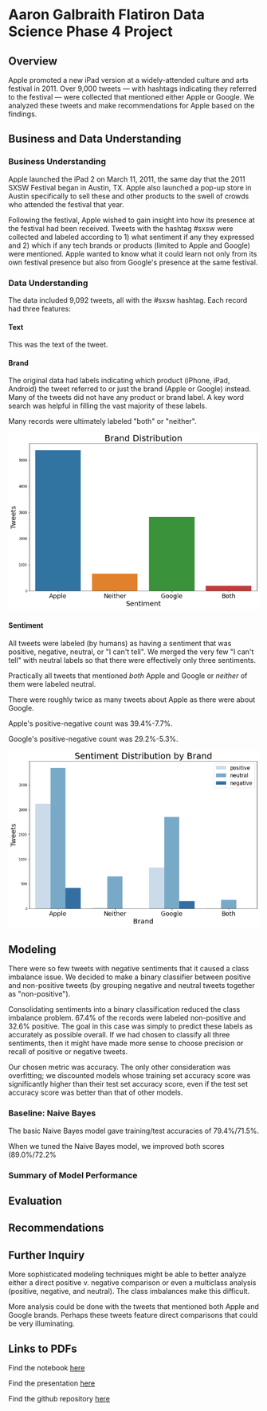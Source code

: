 # Aaron Galbraith Flatiron Data Science Phase 4 Project

## Overview

Apple promoted a new iPad version at a widely-attended culture and arts festival in 2011. Over 9,000 tweets — with hashtags indicating they referred to the festival — were collected that mentioned either Apple or Google. We analyzed these tweets and make recommendations for Apple based on the findings.

## Business and Data Understanding

### Business Understanding

Apple launched the iPad 2 on March 11, 2011, the same day that the 2011 SXSW Festival began in Austin, TX. Apple also launched a pop-up store in Austin specifically to sell these and other products to the swell of crowds who attended the festival that year.

Following the festival, Apple wished to gain insight into how its presence at the festival had been received. Tweets with the hashtag #sxsw were collected and labeled according to 1) what sentiment if any they expressed and 2) which if any tech brands or products (limited to Apple and Google) were mentioned. Apple wanted to know what it could learn not only from its own festival presence but also from Google's presence at the same festival.

### Data Understanding
The data included 9,092 tweets, all with the #sxsw hashtag. Each record had three features:
#### Text
This was the text of the tweet.
#### Brand
The original data had labels indicating which product (iPhone, iPad, Android) the tweet referred to or just the brand (Apple or Google) instead. Many of the tweets did not have any product or brand label. A key word search was helpful in filling the vast majority of these labels.

Many records were ultimately labeled "both" or "neither".

![tweet count by brand](images/brand_dist.png)

#### Sentiment
All tweets were labeled (by humans) as having a sentiment that was positive, negative, neutral, or "I can't tell". We merged the very few "I can't tell" with neutral labels so that there were effectively only three sentiments.

Practically all tweets that mentioned *both* Apple and Google or *neither* of them were labeled neutral.

There were roughly twice as many tweets about Apple as there were about Google.

Apple's positive-negative count was 39.4%-7.7%.

Google's positive-negative count was 29.2%-5.3%.

![tweet count by brand](images/sentiment_dist.png)

## Modeling

There were so few tweets with negative sentiments that it caused a class imbalance issue. We decided to make a binary classifier between positive and non-positive tweets (by grouping negative and neutral tweets together as "non-positive").

Consolidating sentiments into a binary classification reduced the class imbalance problem. 67.4% of the records were labeled non-positive and 32.6% positive. The goal in this case was simply to predict these labels as accurately as possible overall. If we had chosen to classify all three sentiments, then it might have made more sense to choose precision or recall of positive or negative tweets.

Our chosen metric was accuracy. The only other consideration was overfitting; we discounted models whose training set accuracy score was significantly higher than their test set accuracy score, even if the test set accuracy score was better than that of other models.

### Baseline: Naive Bayes
The basic Naive Bayes model gave training/test accuracies of 79.4%/71.5%.

When we tuned the Naive Bayes model, we improved both scores (89.0%/72.2%

### Summary of Model Performance

## Evaluation

## Recommendations

## Further Inquiry

More sophisticated modeling techniques might be able to better analyze either a direct positive v. negative comparison or even a multiclass analysis (positive, negative, and neutral). The class imbalances make this difficult.

More analysis could be done with the tweets that mentioned both Apple and Google brands. Perhaps these tweets feature direct comparisons that could be very illuminating.

## Links to PDFs

Find the notebook [here](https://github.com/aarongalbraith/flatiron-phase4-project/tree/main/deliverables/notebook.pdf)

Find the presentation [here](https://github.com/aarongalbraith/flatiron-phase4-project/tree/main/deliverables/presentation.pdf)

Find the github repository [here](https://github.com/aarongalbraith/flatiron-phase4-project/tree/main/deliverables/github.pdf)